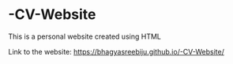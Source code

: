 # -CV-Website
This is a personal website created using HTML

Link to the website: https://bhagyasreebiju.github.io/-CV-Website/
